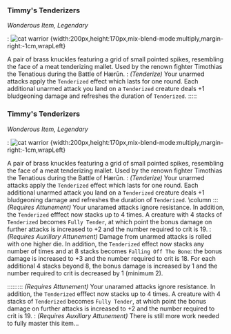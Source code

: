 ### Timmy's Tenderizers
*Wonderous Item, Legendary*

:
![cat warrior](https://i.imgur.com/gDJxAMo.jpeg) {width:200px,height:170px,mix-blend-mode:multiply,margin-right:-1cm,wrapLeft}


A pair of brass knuckles featuring a grid of small pointed spikes, resembling the face of a meat tenderizing mallet. Used by the renown fighter Timothias the Tenatious during the Battle of Hærūn.
:
*(Tenderize)* Your unarmed attacks apply the `Tenderized` effect which lasts for one round. Each additional unarmed attack you land on a `Tenderized` creature deals +1 bludgeoning damage and refreshes the duration of `Tenderized`. 
:::::
### Timmy's Tenderizers
*Wonderous Item, Legendary*

:
![cat warrior](https://i.imgur.com/gDJxAMo.jpeg) {width:200px,height:170px,mix-blend-mode:multiply,margin-right:-1cm,wrapLeft}


A pair of brass knuckles featuring a grid of small pointed spikes, resembling the face of a meat tenderizing mallet. Used by the renown fighter Timothias the Tenatious during the Battle of Hærūn.
:
*(Tenderize)* Your unarmed attacks apply the `Tenderized` effect which lasts for one round. Each additional unarmed attack you land on a `Tenderized` creature deals +1 bludgeoning damage and refreshes the duration of `Tenderized`. 
\column
:::
*(Requires Attunement)* Your unaramed attacks ignore resistance. In addition, the `Tenderized` efffect now stacks up to 4 times. A creature with 4 stacks of `Tenderized` becomes `Fully Tender`, at which point the bonus damage on further attacks is increased to +2 and the number required to crit is 19. 
:
*(Requires Auxillary Attunement)* Damage from unarmed attacks is rolled with one higher die. In addition, the `Tenderized` effect now stacks any number of times and at 8 stacks becomes `Falling Off The Bone`: the bonus damage is increased to +3 and the number required to crit is 18. For each additional 4 stacks beyond 8, the bonus damage is increased by 1 and the number required to crit is decreased by 1 (minimum 2).  

:::::::::
*(Requires Attunement)* Your unaramed attacks ignore resistance. In addition, the `Tenderized` efffect now stacks up to 4 times. A creature with 4 stacks of `Tenderized` becomes `Fully Tender`, at which point the bonus damage on further attacks is increased to +2 and the number required to crit is 19. 
:
*(Requires Auxillary Attunement)* There is still more work needed to fully master this item...




